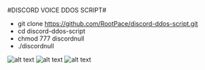#DISCORD VOICE DDOS SCRIPT#

- git clone https://github.com/RootPace/discord-ddos-script.git
- cd discord-ddos-script
- chmod 777 discordnull
- ./discordnull


![alt text](https://cdn.discordapp.com/attachments/909062166676664321/945269757412786176/unknown.png)
![alt text](https://cdn.discordapp.com/attachments/909062166676664321/909063483339989082/unknown.png)
![alt text](https://cdn.discordapp.com/attachments/909062166676664321/909062874071175218/unknown.png)
